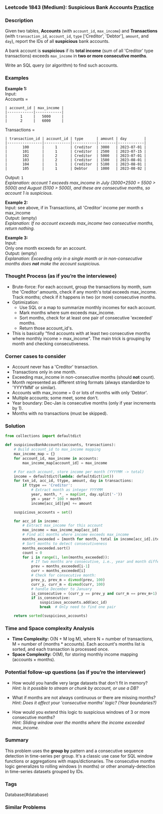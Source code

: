 ### Leetcode 1843 (Medium): Suspicious Bank Accounts [Practice](https://leetcode.com/problems/suspicious-bank-accounts)

### Description  
Given two tables, **Accounts** (with `account_id`, `max_income`) and **Transactions** (with `transaction_id`, `account_id`, `type` ['Creditor', 'Debtor'], `amount`, and `day`), report the IDs of all **suspicious** bank accounts.

A bank account is **suspicious** if its **total income** (sum of all 'Creditor' type transactions) exceeds `max_income` in **two or more consecutive months**.

Write an SQL query (or algorithm) to find such accounts.

### Examples  

**Example 1:**  
Input:  
Accounts =  
```
| account_id | max_income |
|------------|------------|
|      1     |   5000     |
|      2     |   6000     |
```
Transactions =  
```
| transaction_id | account_id | type      | amount | day        |
|----------------|------------|-----------|--------|------------|
|       100      |     1      | Creditor  | 3000   | 2023-07-01 |
|       101      |     1      | Creditor  | 2500   | 2023-07-15 |
|       102      |     2      | Creditor  | 5000   | 2023-07-01 |
|       103      |     2      | Creditor  | 1500   | 2023-08-01 |
|       104      |     1      | Creditor  | 5100   | 2023-08-01 |
|       105      |     1      | Debtor    | 1000   | 2023-08-02 |
```
Output: `1`  
*Explanation: account 1 exceeds max_income in July (3000+2500 = 5500 > 5000) and August (5100 > 5000), and these are consecutive months, so account 1 is suspicious.*

**Example 2:**  
Input: see above, if in Transactions, all 'Creditor' income per month ≤ max_income  
Output: (empty)  
*Explanation: If no account exceeds max_income two consecutive months, return nothing.*

**Example 3:**  
Input:  
Only one month exceeds for an account.  
Output: (empty)  
*Explanation: Exceeding only in a single month or in non-consecutive months does **not** make the account suspicious.*

### Thought Process (as if you’re the interviewee)  
- Brute-force: For each account, group the transactions by month, sum the 'Creditor' amounts, check if any month's total exceeds max_income. Track months; check if it happens in two (or more) consecutive months.
- Optimization:  
  - Use SQL or a map to summarize monthly incomes for each account.
  - Mark months where sum exceeds max_income.
  - Sort months, check for at least one pair of consecutive 'exceeded' months.  
  - Return those account_id's.
- This is basically "find accounts with at least two consecutive months where monthly income > max_income". The main trick is grouping by month and checking consecutiveness.

### Corner cases to consider  
- Account never has a 'Creditor' transaction.
- Transactions only in one month.
- Exceeding max_income in non-consecutive months (should **not** count).
- Month represented as different string formats (always standardize to 'YYYYMM' or similar).
- Accounts with max_income = 0 or lots of months with only 'Debtor'.
- Multiple accounts; some meet, some don't.
- Year boundary: Dec-Jan is consecutive months (only if year increments by 1).
- Months with no transactions (must be skipped).

### Solution

```python
from collections import defaultdict

def suspiciousBankAccounts(accounts, transactions):
    # Build account_id to max_income mapping
    max_income_map = {}
    for account_id, max_income in accounts:
        max_income_map[account_id] = max_income

    # For each account, store income per month (YYYYMM -> total)
    income = defaultdict(lambda: defaultdict(int))
    for txn_id, acc_id, ttype, amount, day in transactions:
        if ttype == 'Creditor':
            # Extract month as integer YYYYMM
            year, month, *_ = map(int, day.split('-'))
            ym = year * 100 + month
            income[acc_id][ym] += amount

    suspicious_accounts = set()

    for acc_id in income:
        # Extract max_income for this account
        max_income = max_income_map[acc_id]
        # Find all months where income exceeds max_income
        months_exceeded = [month for month, total in income[acc_id].items() if total > max_income]
        # Sort months to detect consecutiveness
        months_exceeded.sort()
        count = 0
        for i in range(1, len(months_exceeded)):
            # If two months are consecutive, i.e., year and month difference is 1
            prev = months_exceeded[i-1]
            curr = months_exceeded[i]
            # Check for consecutive month: 
            prev_y, prev_m = divmod(prev, 100)
            curr_y, curr_m = divmod(curr, 100)
            # handle December to January
            is_consecutive = (curr_y == prev_y and curr_m == prev_m+1) or (curr_y == prev_y+1 and prev_m == 12 and curr_m == 1)
            if is_consecutive:
                suspicious_accounts.add(acc_id)
                break  # Only need to find one pair

    return sorted(suspicious_accounts)
```

### Time and Space complexity Analysis  

- **Time Complexity:** O(N + M log M), where N = number of transactions, M = number of (months \* accounts). Each account's months list is sorted, and each transaction is processed once.
- **Space Complexity:** O(M), for storing monthly income mapping (accounts × months).

### Potential follow-up questions (as if you’re the interviewer)  

- How would you handle very large datasets that don't fit in memory?  
  *Hint: Is it possible to stream or chunk by account, or use a DB?*

- What if months are not always continuous or there are missing months?  
  *Hint: Does it affect your 'consecutive months' logic? (Year boundaries?)*

- How would you extend this logic to suspicious windows of 3 or more consecutive months?  
  *Hint: Sliding window over the months where the income exceeded max_income.*

### Summary
This problem uses the **group by** pattern and a consecutive sequence detection in time-series per group. It's a classic use case for SQL window functions or aggregations with maps/dictionaries. The consecutive months logic generalizes to rolling windows (n months) or other anomaly-detection in time-series datasets grouped by IDs.

### Tags
Database(#database)

### Similar Problems
